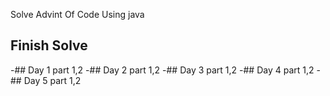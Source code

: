Solve Advint Of Code Using java

## Finish Solve
-## Day 1 part 1,2
-## Day 2 part 1,2
-## Day 3 part 1,2
-## Day 4 part 1,2
-## Day 5 part 1,2
